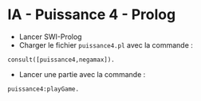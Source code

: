 # IA - Puissance 4 - Prolog

* Lancer SWI-Prolog
* Charger le fichier `puissance4.pl` avec la commande :
```
consult([puissance4,negamax]).
```
* Lancer une partie avec la commande :
```
puissance4:playGame.
```
